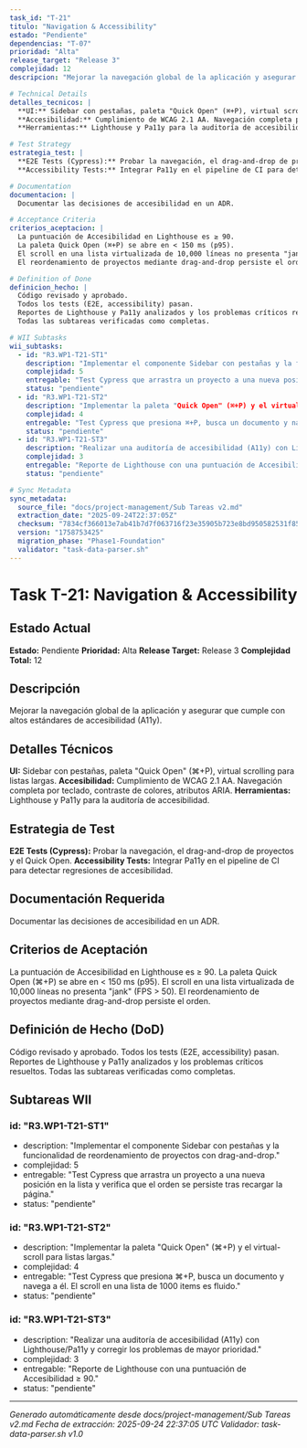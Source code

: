 ```yaml
---
task_id: "T-21"
titulo: "Navigation & Accessibility"
estado: "Pendiente"
dependencias: "T-07"
prioridad: "Alta"
release_target: "Release 3"
complejidad: 12
descripcion: "Mejorar la navegación global de la aplicación y asegurar que cumple con altos estándares de accesibilidad (A11y)."

# Technical Details
detalles_tecnicos: |
  **UI:** Sidebar con pestañas, paleta "Quick Open" (⌘+P), virtual scrolling para listas largas.
  **Accesibilidad:** Cumplimiento de WCAG 2.1 AA. Navegación completa por teclado, contraste de colores, atributos ARIA.
  **Herramientas:** Lighthouse y Pa11y para la auditoría de accesibilidad.

# Test Strategy
estrategia_test: |
  **E2E Tests (Cypress):** Probar la navegación, el drag-and-drop de proyectos y el Quick Open.
  **Accessibility Tests:** Integrar Pa11y en el pipeline de CI para detectar regresiones de accesibilidad.

# Documentation
documentacion: |
  Documentar las decisiones de accesibilidad en un ADR.

# Acceptance Criteria
criterios_aceptacion: |
  La puntuación de Accesibilidad en Lighthouse es ≥ 90.
  La paleta Quick Open (⌘+P) se abre en < 150 ms (p95).
  El scroll en una lista virtualizada de 10,000 líneas no presenta "jank" (FPS > 50).
  El reordenamiento de proyectos mediante drag-and-drop persiste el orden.

# Definition of Done
definicion_hecho: |
  Código revisado y aprobado.
  Todos los tests (E2E, accessibility) pasan.
  Reportes de Lighthouse y Pa11y analizados y los problemas críticos resueltos.
  Todas las subtareas verificadas como completas.

# WII Subtasks
wii_subtasks:
  - id: "R3.WP1-T21-ST1"
    description: "Implementar el componente Sidebar con pestañas y la funcionalidad de reordenamiento de proyectos con drag-and-drop."
    complejidad: 5
    entregable: "Test Cypress que arrastra un proyecto a una nueva posición en la lista y verifica que el orden se persiste tras recargar la página."
    status: "pendiente"
  - id: "R3.WP1-T21-ST2"
    description: "Implementar la paleta "Quick Open" (⌘+P) y el virtual-scroll para listas largas."
    complejidad: 4
    entregable: "Test Cypress que presiona ⌘+P, busca un documento y navega a él. El scroll en una lista de 1000 items es fluido."
    status: "pendiente"
  - id: "R3.WP1-T21-ST3"
    description: "Realizar una auditoría de accesibilidad (A11y) con Lighthouse/Pa11y y corregir los problemas de mayor prioridad."
    complejidad: 3
    entregable: "Reporte de Lighthouse con una puntuación de Accesibilidad ≥ 90."
    status: "pendiente"

# Sync Metadata
sync_metadata:
  source_file: "docs/project-management/Sub Tareas v2.md"
  extraction_date: "2025-09-24T22:37:05Z"
  checksum: "7834cf366013e7ab41b7d7f063716f23e35905b723e8bd950582531f85425679"
  version: "1758753425"
  migration_phase: "Phase1-Foundation"
  validator: "task-data-parser.sh"
---
```


# Task T-21: Navigation & Accessibility

## Estado Actual
**Estado:** Pendiente
**Prioridad:** Alta
**Release Target:** Release 3
**Complejidad Total:** 12

## Descripción
Mejorar la navegación global de la aplicación y asegurar que cumple con altos estándares de accesibilidad (A11y).

## Detalles Técnicos
**UI:** Sidebar con pestañas, paleta "Quick Open" (⌘+P), virtual scrolling para listas largas.
**Accesibilidad:** Cumplimiento de WCAG 2.1 AA. Navegación completa por teclado, contraste de colores, atributos ARIA.
**Herramientas:** Lighthouse y Pa11y para la auditoría de accesibilidad.

## Estrategia de Test
**E2E Tests (Cypress):** Probar la navegación, el drag-and-drop de proyectos y el Quick Open.
**Accessibility Tests:** Integrar Pa11y en el pipeline de CI para detectar regresiones de accesibilidad.

## Documentación Requerida
Documentar las decisiones de accesibilidad en un ADR.

## Criterios de Aceptación
La puntuación de Accesibilidad en Lighthouse es ≥ 90.
La paleta Quick Open (⌘+P) se abre en < 150 ms (p95).
El scroll en una lista virtualizada de 10,000 líneas no presenta "jank" (FPS > 50).
El reordenamiento de proyectos mediante drag-and-drop persiste el orden.

## Definición de Hecho (DoD)
Código revisado y aprobado.
Todos los tests (E2E, accessibility) pasan.
Reportes de Lighthouse y Pa11y analizados y los problemas críticos resueltos.
Todas las subtareas verificadas como completas.

## Subtareas WII
### id: "R3.WP1-T21-ST1"
- description: "Implementar el componente Sidebar con pestañas y la funcionalidad de reordenamiento de proyectos con drag-and-drop."
- complejidad: 5
- entregable: "Test Cypress que arrastra un proyecto a una nueva posición en la lista y verifica que el orden se persiste tras recargar la página."
- status: "pendiente"
### id: "R3.WP1-T21-ST2"
- description: "Implementar la paleta "Quick Open" (⌘+P) y el virtual-scroll para listas largas."
- complejidad: 4
- entregable: "Test Cypress que presiona ⌘+P, busca un documento y navega a él. El scroll en una lista de 1000 items es fluido."
- status: "pendiente"
### id: "R3.WP1-T21-ST3"
- description: "Realizar una auditoría de accesibilidad (A11y) con Lighthouse/Pa11y y corregir los problemas de mayor prioridad."
- complejidad: 3
- entregable: "Reporte de Lighthouse con una puntuación de Accesibilidad ≥ 90."
- status: "pendiente"

---
*Generado automáticamente desde docs/project-management/Sub Tareas v2.md*
*Fecha de extracción: 2025-09-24 22:37:05 UTC*
*Validador: task-data-parser.sh v1.0*
